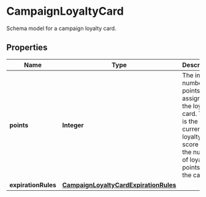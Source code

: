 

# CampaignLoyaltyCard

Schema model for a campaign loyalty card.

## Properties

| Name | Type | Description |
|------------ | ------------- | ------------- |
|**points** | **Integer** | The initial number of points to assign to the loyalty card. This is the current loyalty card score i.e. the number of loyalty points on the card. |
|**expirationRules** | [**CampaignLoyaltyCardExpirationRules**](CampaignLoyaltyCardExpirationRules.md) |  |



